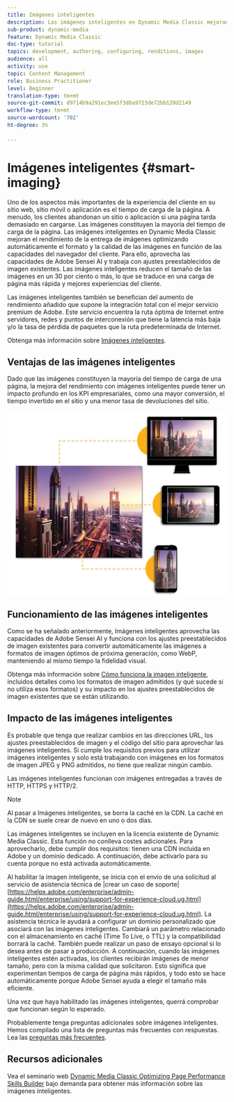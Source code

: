 ```yaml
---
title: Imágenes inteligentes
description: Las imágenes inteligentes en Dynamic Media Classic mejoran el rendimiento de la entrega de imágenes optimizando automáticamente el formato y la calidad de las imágenes en función de las capacidades del navegador del cliente. Para ello, aprovecha las capacidades de Adobe Sensei AI y trabaja con ajustes preestablecidos de imagen existentes. Obtenga más información sobre imágenes inteligentes y cómo puede utilizarlas para ofrecer mejores experiencias al cliente mediante cargas de página más rápidas.
sub-product: dynamic-media
feature: Dynamic Media Classic
doc-type: tutorial
topics: development, authoring, configuring, renditions, images
audience: all
activity: use
topic: Content Management
role: Business Practitioner
level: Beginner
translation-type: tm+mt
source-git-commit: d9714b9a291ec3ee5f3dba9723de72bb120d2149
workflow-type: tm+mt
source-wordcount: '702'
ht-degree: 3%

---
```



# Imágenes inteligentes {#smart-imaging}

Uno de los aspectos más importantes de la experiencia del cliente en su sitio web, sitio móvil o aplicación es el tiempo de carga de la página. A menudo, los clientes abandonan un sitio o aplicación si una página tarda demasiado en cargarse. Las imágenes constituyen la mayoría del tiempo de carga de la página. Las imágenes inteligentes en Dynamic Media Classic mejoran el rendimiento de la entrega de imágenes optimizando automáticamente el formato y la calidad de las imágenes en función de las capacidades del navegador del cliente. Para ello, aprovecha las capacidades de Adobe Sensei AI y trabaja con ajustes preestablecidos de imagen existentes. Las imágenes inteligentes reducen el tamaño de las imágenes en un 30 por ciento o más, lo que se traduce en una carga de página más rápida y mejores experiencias del cliente.

Las imágenes inteligentes también se benefician del aumento de rendimiento añadido que supone la integración total con el mejor servicio premium de Adobe. Este servicio encuentra la ruta óptima de Internet entre servidores, redes y puntos de interconexión que tiene la latencia más baja y/o la tasa de pérdida de paquetes que la ruta predeterminada de Internet.

Obtenga más información sobre [Imágenes inteligentes](https://docs.adobe.com/content/help/es-ES/experience-manager-64/assets/dynamic/imaging-faq.html).

## Ventajas de las imágenes inteligentes

Dado que las imágenes constituyen la mayoría del tiempo de carga de una página, la mejora del rendimiento con imágenes inteligentes puede tener un impacto profundo en los KPI empresariales, como una mayor conversión, el tiempo invertido en el sitio y una menor tasa de devoluciones del sitio.

![image](assets/smart-imaging/smart-imaging-1.png)

## Funcionamiento de las imágenes inteligentes

Como se ha señalado anteriormente, Imágenes inteligentes aprovecha las capacidades de Adobe Sensei AI y funciona con los ajustes preestablecidos de imagen existentes para convertir automáticamente las imágenes a formatos de imagen óptimos de próxima generación, como WebP, manteniendo al mismo tiempo la fidelidad visual.

Obtenga más información sobre [Cómo funciona la imagen inteligente](https://docs.adobe.com/content/help/en/experience-manager-64/assets/dynamic/imaging-faq.html#how-does-smart-imaging-work), incluidos detalles como los formatos de imagen admitidos (y qué sucede si no utiliza esos formatos) y su impacto en los ajustes preestablecidos de imagen existentes que se están utilizando.

## Impacto de las imágenes inteligentes

Es probable que tenga que realizar cambios en las direcciones URL, los ajustes preestablecidos de imagen y el código del sitio para aprovechar las imágenes inteligentes. Si cumple los requisitos previos para utilizar imágenes inteligentes y solo está trabajando con imágenes en los formatos de imagen JPEG y PNG admitidos, no tiene que realizar ningún cambio.

Las imágenes inteligentes funcionan con imágenes entregadas a través de HTTP, HTTPS y HTTP/2.

>[!NOTE]
>
>Al pasar a Imágenes inteligentes, se borra la caché en la CDN. La caché en la CDN se suele crear de nuevo en uno o dos días.

Las imágenes inteligentes se incluyen en la licencia existente de Dynamic Media Classic. Esta función no conlleva costes adicionales. Para aprovecharlo, debe cumplir dos requisitos: tienen una CDN incluida en Adobe y un dominio dedicado. A continuación, debe activarlo para su cuenta porque no está activada automáticamente.

Al habilitar la imagen inteligente, se inicia con el envío de una solicitud al servicio de asistencia técnica de |crear un caso de soporte| [https://helpx.adobe.com/enterprise/admin-guide.html/enterprise/using/support-for-experience-cloud.ug.html](https://helpx.adobe.com/enterprise/admin-guide.html/enterprise/using/support-for-experience-cloud.ug.html). La asistencia técnica le ayudará a configurar un dominio personalizado que asociará con las imágenes inteligentes. Cambiará un parámetro relacionado con el almacenamiento en caché (Time To Live, o TTL) y la compatibilidad borrará la caché. También puede realizar un paso de ensayo opcional si lo desea antes de pasar a producción. A continuación, cuando las imágenes inteligentes estén activadas, los clientes recibirán imágenes de menor tamaño, pero con la misma calidad que solicitaron. Esto significa que experimentan tiempos de carga de página más rápidos, y todo esto se hace automáticamente porque Adobe Sensei ayuda a elegir el tamaño más eficiente.

Una vez que haya habilitado las imágenes inteligentes, querrá comprobar que funcionan según lo esperado.

Probablemente tenga preguntas adicionales sobre imágenes inteligentes. Hemos compilado una lista de preguntas más frecuentes con respuestas. Lea las [preguntas más frecuentes](https://docs.adobe.com/content/help/en/experience-manager-64/assets/dynamic/imaging-faq.html).

## Recursos adicionales

Vea el seminario web [Dynamic Media Classic Optimizing Page Performance Skills Builder](https://seminars.adobeconnect.com/pzc1gw0cihpv) bajo demanda para obtener más información sobre las imágenes inteligentes.
